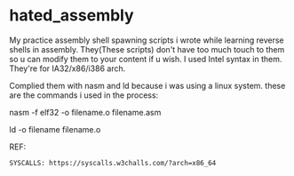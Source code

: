 # hated_assembly
My practice assembly shell spawning scripts i wrote while learning reverse shells in assembly.
They(These scripts) don't have too much touch to them so u can modify them to your content if u wish. I used Intel syntax in them. 
They're for IA32/x86/i386 arch.

Complied them with nasm and ld because i was using a linux system. these are the commands i used in the process:
  
  nasm -f elf32 -o filename.o filename.asm
  
  ld -o filename filename.o

REF:
    
    SYSCALLS: https://syscalls.w3challs.com/?arch=x86_64
